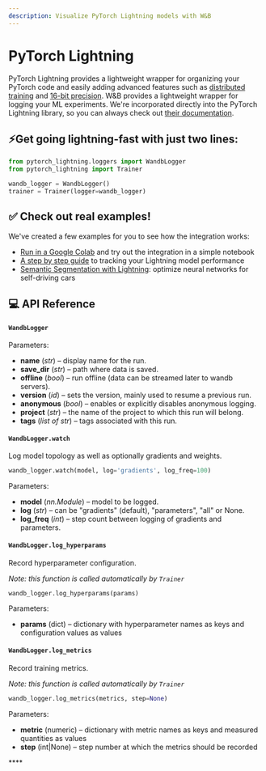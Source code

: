 ```yaml
---
description: Visualize PyTorch Lightning models with W&B
---
```


# PyTorch Lightning

PyTorch Lightning provides a lightweight wrapper for organizing your PyTorch code and easily adding advanced features such as [distributed training](https://pytorch-lightning.readthedocs.io/en/latest/multi_gpu.html) and [16-bit precision](https://pytorch-lightning.readthedocs.io/en/latest/amp.html). W&B provides a lightweight wrapper for logging your ML experiments. We're incorporated directly into the PyTorch Lightning library, so you can always check out [their documentation](https://pytorch-lightning.readthedocs.io/en/latest/loggers.html#weights-and-biases).

## ⚡Get going lightning-fast with just two lines:

```python
from pytorch_lightning.loggers import WandbLogger
from pytorch_lightning import Trainer

wandb_logger = WandbLogger()
trainer = Trainer(logger=wandb_logger)
```

## ✅ Check out **real** examples!

We've created a few examples for you to see how the integration works:

* [Run in a Google Colab](https://colab.research.google.com/github/wandb/examples/blob/master/colabs/pytorch-lightning/Supercharge_your_Training_with_Pytorch_Lightning_%2B_Weights_%26_Biases.ipynb) and try out the integration in a simple notebook
* [A step by step guide](https://app.wandb.ai/cayush/pytorchlightning/reports/Use-Pytorch-Lightning-with-Weights-%26-Biases--Vmlldzo2NjQ1Mw) to tracking your Lightning model performance
* [Semantic Segmentation with Lightning](https://app.wandb.ai/borisd13/lightning-kitti/reports/Lightning-Kitti--Vmlldzo3MTcyMw): optimize neural networks for self-driving cars

## **💻 API Reference**

#### `WandbLogger`

Parameters:

* **name** \(_str_\) – display name for the run.
* **save\_dir** \(_str_\) – path where data is saved.
* **offline** \(_bool_\) – run offline \(data can be streamed later to wandb servers\).
* **version** \(_id_\) – sets the version, mainly used to resume a previous run.
* **anonymous** \(_bool_\) – enables or explicitly disables anonymous logging.
* **project** \(_str_\) – the name of the project to which this run will belong.
* **tags** \(_list of str_\) – tags associated with this run.

#### **`WandbLogger.watch`**

Log model topology as well as optionally gradients and weights.

```python
wandb_logger.watch(model, log='gradients', log_freq=100)
```

Parameters:

* **model** \(_nn.Module_\) – model to be logged.
* **log** \(_str_\) – can be "gradients" \(default\), "parameters", "all" or None.
* **log\_freq** \(_int_\) – step count between logging of gradients and parameters.

#### **`WandbLogger.log_hyperparams`**

Record hyperparameter configuration.

_Note: this function is called automatically by `Trainer`_

```python
wandb_logger.log_hyperparams(params)
```

Parameters:

* **params** \(dict\)  – dictionary with hyperparameter names as keys and configuration values as values

#### `WandbLogger.log_metrics`

Record training metrics.

_Note: this function is called automatically by `Trainer`_

```python
wandb_logger.log_metrics(metrics, step=None)
```

Parameters:

* **metric** \(numeric\) – dictionary with metric names as keys and measured quantities as values
* **step** \(int\|None\) – step number at which the metrics should be recorded



\*\*\*\*


